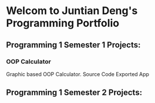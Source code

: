 # Welcom to Juntian Deng's Programming Portfolio

## Programming 1 Semester 1 Projects:

### OOP Calculator
Graphic based OOP Calculator.
Source Code Exported App

## Programming 1 Semester 2 Projects:
